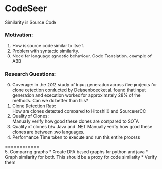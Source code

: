 # CodeSeer
Similarity in Source Code


### Motivation:
1. How is source code similar to itself.
2. Problem with syntactic similarity.
3. Need for language agnostic behaviour. Code Translation. example of ABB


### Research Questions:
0. Coverage:
    In  the  2012  study  of  input  generation across five projects for clone detection conducted by Deissenboecket al. found that  input  generation  and  execution  worked  for  approximately 28% of the methods. Can we do better than this?
1. Clone Detection Rate:  
    How are clones detected compared to HitoshiIO and SourcererCC
2. Quality of Clones:  
    Manually verify how good these clones are compared to SOTA
3. Quality of clones b/w Java and .NET
    Manually verify how good these clones are between two languages.
4. Performance
    Time taken to execute and run this entire process
    
============  
5. Comparing graphs 
    * Create DFA based graphs for python and java
    * Graph similarity for both. This should be a proxy for code similarity
    * Verify them
